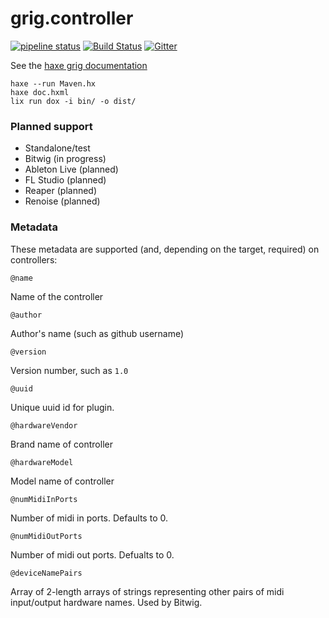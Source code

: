 # grig.controller

[![pipeline status](https://gitlab.com/haxe-grig/grig.controller/badges/main/pipeline.svg)](https://gitlab.com/haxe-grig/grig.controller/commits/main)
[![Build Status](https://travis-ci.org/osakared/grig.controller.svg?branch=main)](https://travis-ci.org/osakared/grig.controller)
[![Gitter](https://badges.gitter.im/haxe-grig/Lobby.svg)](https://gitter.im/haxe-grig/Lobby?utm_source=badge&utm_medium=badge&utm_campaign=pr-badge&utm_content=badge)

See the [haxe grig documentation](https://grig.tech/)


```
haxe --run Maven.hx
haxe doc.hxml
lix run dox -i bin/ -o dist/
```

### Planned support

* Standalone/test
* Bitwig (in progress)
* Ableton Live (planned)
* FL Studio (planned)
* Reaper (planned)
* Renoise (planned)

### Metadata

These metadata are supported (and, depending on the target, required) on controllers:

`@name`

Name of the controller

`@author`

Author's name (such as github username)

`@version`

Version number, such as `1.0`

`@uuid`

Unique uuid id for plugin.

`@hardwareVendor`

Brand name of controller

`@hardwareModel`

Model name of controller

`@numMidiInPorts`

Number of midi in ports. Defaults to 0.

`@numMidiOutPorts`

Number of midi out ports. Defualts to 0.

`@deviceNamePairs`

Array of 2-length arrays of strings representing other pairs of midi input/output hardware names. Used by Bitwig.